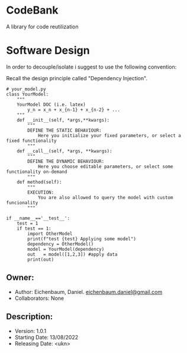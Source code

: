 # CodeBank
A library for code reutilization

# Software Design

In order to decouple/isolate i suggest to use the following convention:

Recall the design principle called "Dependency Injection".
```
# your_model.py
class YourModel:
    """
    YourModel DOC (i.e. latex)
        y_n = x_n + x_{n-1} + x_{n-2} + ...
    """
    def __init__(self, *args,**kwargs):
        """
        DEFINE THE STATIC BEHAVIOUR:
            Here you initialize your fixed parameters, or select a fixed functionality
        """
    def __call__(self, *args, **kwargs):
        """
        DEFINE THE DYNAMIC BEHAVIOUR:
            Here you choose editable parameters, or select some functionality on-demand
        """
    def method(self):
        """
        EXECUTION:
            You are also allowed to query the model with custom funcionality
        """

if __name__=='__test__':
    test = 1
    if test == 1:
        import OtherModel
        print(f"test {test} Applying some model")
        dependency = OtherModel()
        model = YourModel(dependency)
        out   = model([1,2,3]) #apply data
        print(out)

```



## Owner:
- Author: Eichenbaum, Daniel. eichenbaum.daniel@gmail.com
- Collaborators: None

## Description:
- Version: 1.0.1 
- Starting Date: 13/08/2022
- Releasing Date: \<ukn\>


